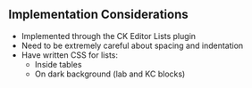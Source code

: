 ## Implementation Considerations 

- Implemented through the CK Editor Lists plugin
- Need to be extremely careful about spacing and indentation
- Have written CSS for lists: 
    - Inside tables
    - On dark background (lab and KC blocks)
